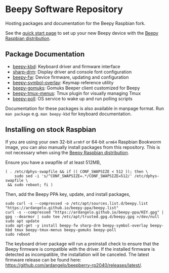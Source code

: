 # Beepy Software Repository

Hosting packages and documentation for the Beepy Raspbian fork.

See the [quick start page](docs/quick-start.html) to set up your new Beepy device with the [Beepy Raspbian distribution](https://github.com/ardangelo/beepy-gen/releases/).

## Package Documentation

* [beepy-kbd](docs/beepy-kbd.html): Keyboard driver and firmware interface
* [sharp-drm](docs/sharp-drm.html): Display driver and console font configuration
* [beepy-fw](docs/beepy-fw.html): Device firmware, updating and configuration
* [beepy-symbol-overlay](docs/beepy-symbol-overlay.html): Keymap reference utility
* [beepy-gomuks](docs/beepy-gomuks.html): Gomuks Beeper client customized for Beepy
* [beepy-tmux-menus](docs/beepy-tmux-menus.html): Tmux plugin for visually managing Tmux
* [beepy-poll](docs/beepy-poll.html): OS service to wake up and run polling scripts

Documentation for these packages is also available in manpage format. Run `man package` e.g. `man beepy-kbd` for keyboard documentation.

## Installing on stock Raspbian

If you are using your own 32-bit `armhf` or 64-bit `arm64` Raspbian Bookworm image, you can also manually install packages from this repository.
This is not necessary when using the [Beepy Raspbian distribution](https://github.com/ardangelo/beepy-gen/releases/).

Ensure you have a swapfile of at least 512MB,

	( . /etc/dphys-swapfile && if (( CONF_SWAPSIZE < 512 )); then \
        sudo sed -i 's/^CONF_SWAPSIZE=.*/CONF_SWAPSIZE=512/' /etc/dphys-swapfile \
     && sudo reboot; fi )

Then, add the Beepy PPA key, update, and install packages,

    sudo curl -s --compressed -o /etc/apt/sources.list.d/beepy.list "https://ardangelo.github.io/beepy-ppa/beepy.list"
    curl -s --compressed "https://ardangelo.github.io/beepy-ppa/KEY.gpg" | gpg --dearmor | sudo tee /etc/apt/trusted.gpg.d/beepy.gpg >/dev/null
    sudo apt update
    sudo apt-get -y install beepy-fw sharp-drm beepy-symbol-overlay beepy-kbd tmux beepy-tmux-menus beepy-gomuks beepy-poll
    sudo reboot

The keyboard driver package will run a preinstall check to ensure that the Beepy firmware is compatible with the driver. If the installed firmware is detected as incompatible, the installation will be canceled. The latest firmware release can be found here: <https://github.com/ardangelo/beepberry-rp2040/releases/latest/>.

